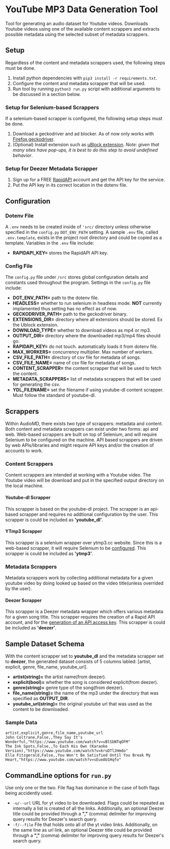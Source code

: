 # YouTube MP3 Data Generation Tool 

Tool for generating an audio dataset for Youtube videos. Downloads Youtube videos using one of the available content scrappers and extracts possible metadata using the selected subset of metadata scrappers. 

## **Setup**
Regardless of the content and metadata scrappers used, the following steps must be done.
1. Install python dependencies with `pip3 install -r requirements.txt`.
2. Configure the content and metadata scrapper that will be used.
3. Run tool by running `python3 run.py` script with additional arguments to be discussed in a section below.

### **Setup for Selenium-based Scrappers**
If a selenium-based scrapper is configured, the following setup steps must be done. 
1. Download a geckodriver and ad blocker. As of now only works with [Firefox geckodriver](https://github.com/mozilla/geckodriver/releases).
2. (Optional) Install extension such as [uBlock extension](https://github.com/gorhill/uBlock/releases/download/1.32.1b0/uBlock0_1.32.1b0.firefox.signed.xpi). *Note: given that many sites have pop-ups, it is best to do this step to avoid undefined behavior*.

### **Setup for Deezer Metadata Scrapper**
1. Sign up for a FREE [RapidAPI](https://rapidapi.com) account and get the API key for the service.
2. Put the API key in its correct location in the dotenv file.
   
## **Configuration**

### **Dotenv File**
A `.env` needs to be created inside of `'src/` directory unless otherwise specified in the `config.py` `DOT_ENV_PATH` setting. A sample `.env` file, called `.env.template`, exists in the project root directory and could be copied as a template. Variables in the `.env` file include:
- **RAPIDAPI_KEY=** stores the RapidAPI API key.

### **Config File**
The `config.py` file under `/src` stores global configuration details and constants used throughout the program. Settings in the `config.py` file include:
- **DOT_ENV_PATH=** path to the dotenv file.
- **HEADLESS=** whether to run selenium in headless mode. **NOT** currently implamented thus setting has no effect as of now.
- **GECKODRIVER_PATH=** path to the geckodriver binary.
- **EXTENSIONS_DIR=** directory where all extensions should be stored. Ex the Ublock extension.
- **DOWNLOAD_TYPE=** whether to download videos as mp4 or mp3.
- **OUTPUT_DIR=** directory where the downloaded mp3/mp4 files should go.
- **RAPIDAPI_KEY=** do not touch. automatically loads it from dotenv file.
- **MAX_WORKERS=** concurrency multiplier. Max number of workers.
- **CSV_FILE_PATH=** directory of csv file for metadata of songs.
- **CSV_FILE_NAME=** name of csv file for metadata of songs.
- **CONTENT_SCRAPPER=** the content scrapper that will be used to fetch the content.
- **METADATA_SCRAPPERS=** list of metadata scrappers that will be used for generating the csv.
- **YDL_FILENAME=** set the filename if using youtube-dl content scrapper. Must follow the standard of youtube-dl.

## **Scrappers**
Within AudioMD, there exists two type of scrappers: metadata and content.  Both content and metadata scrappers can exist under two forms: api and web. Web-based scrappers are built on top of Selenium, and will require Selenium to be configured on the machine. API based scrappers are driven by web APIs/libraries and might require API keys and/or the creation of accounts to work.

### **Content Scrappers**
Content scrappers are intended at working with a Youtube video. The Youtube video will be download and put in the specified output directory on the local machine.

#### **Youtube-dl Scrapper**
This scrapper is based on the youtube-dl project. The scrapper is an api-based scrapper and requires no addtional configuration by the user. This scrapper is could be included as **'youtube_dl'**.

#### **YTmp3 Scrapper**
This scrapper is a selenium wrapper over ytmp3.cc website. Since this is a web-based scrapper, it will require Selenium to be [configured](#setup-for-selenium-based-scrappers). This scrapper is could be included as **'ytmp3'**.

### **Metadata Scrappers**
Metadata scrappers work by collecting additional metadata for a given youtube video by doing looked up based on the video title(unless overrided by the user).

#### **Deezer Scrapper**
This scrapper is a Deezer metadata wrapper which offers various metadata for a given song title. This scrapper requires the creation of a Rapid API account, and for the [generation of an API access key](#setup-for-deezer-metadata-scrapper). This scrapper is could be included as **'deezer'**.


## Sample Dataset Schema
With the content scrapper set to **youtube_dl** and the metadata scrapper set to **deezer**, the generated dataset consists of 5 columns labled: [artist, explicit, genre, file_name, youtube_url].

- **artist(string)=** the artist name(from deezer).
- **explicit(bool)=** whether the song is considered explicit(from deezer).
- **genre(string)=** genre type of the song(from deezer).
- **file_name(string)=** the name of the mp3 under the directory that was specified as **OUTPUT_DIR**.
- **youtube_url(string)=** the original youtube url that was used as the content to be downloaded.

### **Sample Data**
```
artist,explicit,genre,file_name,youtube_url
John Coltrane,False,,They Say It's Wonderful,"https://www.youtube.com/watch?v=vBlSbNTqOFM"
The Ink Spots,False,,To Each His Own (Karaoke Version),"https://www.youtube.com/watch?v=kruDTlJHmdo"
Ella Fitzgerald,False,,You Won't Be Satisfied Until You Break My Heart,"https://www.youtube.com/watch?v=sEueAU1Hqfo"
```

## **CommandLine options for `run.py`**
Use only one or the two. File flag has dominance in the case of both flags being accidently used.
- `-u/--url` URL for yt video to be downloaded. Flags could be repeated as internally a list is created of all the links. Additionally, an optional Deezer title could be provided through a **","** (comma) delimiter for improving query results for Deezer's search query.
- `-f/--file` File that holds onto all of the yt video links. Additionally, on the same line as url link, an optional Deezer title could be provided through a **","** (comma) delimiter for improving query results for Deezer's search query. 